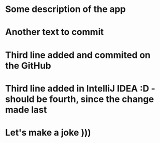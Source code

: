 # Some description of the app
# Another text to commit
# Third line added and commited on the GitHub
# Third line added in IntelliJ IDEA :D - should be fourth, since the change made last

# Let's make a joke )))